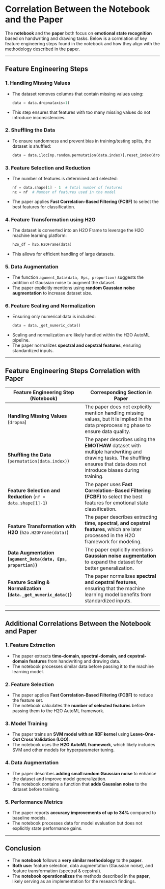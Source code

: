 # Correlation Between the Notebook and the Paper

The **notebook** and the **paper** both focus on **emotional state recognition** based on handwriting and drawing tasks. Below is a correlation of key feature engineering steps found in the notebook and how they align with the methodology described in the paper.

---

## **Feature Engineering Steps**

### 1. Handling Missing Values
- The dataset removes columns that contain missing values using:
  ```python
  data = data.dropna(axis=1)
  ```
- This step ensures that features with too many missing values do not introduce inconsistencies.

### 2. Shuffling the Data
- To ensure randomness and prevent bias in training/testing splits, the dataset is shuffled:
  ```python
  data = data.iloc[np.random.permutation(data.index)].reset_index(drop=True)
  ```

### 3. Feature Selection and Reduction
- The number of features is determined and selected:
  ```python
  nf = data.shape[1] - 1  # Total number of features
  nc = nf  # Number of features used in the model
  ```
- The paper applies **Fast Correlation-Based Filtering (FCBF)** to select the best features for classification.

### 4. Feature Transformation using H2O
- The dataset is converted into an H2O Frame to leverage the H2O machine learning platform:
  ```python
  h2o_df = h2o.H2OFrame(data)
  ```
- This allows for efficient handling of large datasets.

### 5. Data Augmentation
- The function `agument_Data(data, Eps, proportion)` suggests the addition of Gaussian noise to augment the dataset.
- The paper explicitly mentions using **random Gaussian noise augmentation** to increase dataset size.

### 6. Feature Scaling and Normalization
- Ensuring only numerical data is included:
  ```python
  data = data._get_numeric_data()
  ```
- Scaling and normalization are likely handled within the H2O AutoML pipeline.
- The paper normalizes **spectral and cepstral features**, ensuring standardized inputs.

---

## **Feature Engineering Steps Correlation with Paper**

| Feature Engineering Step (Notebook) | Corresponding Section in Paper |
|------------------------------------|--------------------------------|
| **Handling Missing Values** (`dropna`) | The paper does not explicitly mention handling missing values, but it is implied in the data preprocessing phase to ensure data quality. |
| **Shuffling the Data** (`permutation(data.index)`) | The paper describes using the **EMOTHAW** dataset with multiple handwriting and drawing tasks. The shuffling ensures that data does not introduce biases during training. |
| **Feature Selection and Reduction** (`nf = data.shape[1]-1`) | The paper uses **Fast Correlation-Based Filtering (FCBF)** to select the best features for emotional state classification. |
| **Feature Transformation with H2O** (`h2o.H2OFrame(data)`) | The paper describes extracting **time, spectral, and cepstral features**, which are later processed in the H2O framework for modeling. |
| **Data Augmentation (`agument_Data(data, Eps, proportion)`)** | The paper explicitly mentions **Gaussian noise augmentation** to expand the dataset for better generalization. |
| **Feature Scaling & Normalization (`data._get_numeric_data()`)** | The paper normalizes **spectral and cepstral features**, ensuring that the machine learning model benefits from standardized inputs. |

---

## **Additional Correlations Between the Notebook and Paper**
### 1. **Feature Extraction**
   - The paper extracts **time-domain, spectral-domain, and cepstral-domain features** from handwriting and drawing data.
   - The notebook processes similar data before passing it to the machine learning model.

### 2. **Feature Selection**
   - The paper applies **Fast Correlation-Based Filtering (FCBF)** to reduce the feature set.
   - The notebook calculates the **number of selected features** before passing them to the H2O AutoML framework.

### 3. **Model Training**
   - The paper trains an **SVM model with an RBF kernel** using **Leave-One-Out Cross Validation (LOO)**.
   - The notebook uses the **H2O AutoML framework**, which likely includes SVM and other models for hyperparameter tuning.

### 4. **Data Augmentation**
   - The paper describes **adding small random Gaussian noise** to enhance the dataset and improve model generalization.
   - The notebook contains a function that **adds Gaussian noise** to the dataset before training.

### 5. **Performance Metrics**
   - The paper reports **accuracy improvements of up to 34%** compared to baseline models.
   - The notebook processes data for model evaluation but does not explicitly state performance gains.

---

## **Conclusion**
- The **notebook** follows a **very similar methodology** to the **paper**.
- **Both use:** feature selection, data augmentation (Gaussian noise), and feature transformation (spectral & cepstral).
- The **notebook operationalizes** the methods described in the **paper**, likely serving as an implementation for the research findings.
